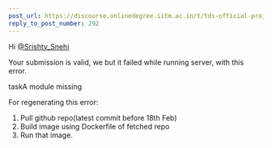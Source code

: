 ```yaml
---
post_url: https://discourse.onlinedegree.iitm.ac.in/t/tds-official-project1-discrepencies/171141/293
reply_to_post_number: 292
---
```

Hi [@Srishty\_Snehi](/u/srishty_snehi)

Your submission is valid, we but it failed while running server, with this error.

taskA module missing

For regenerating this error:

1. Pull github repo(latest commit before 18th Feb)
2. Build image using Dockerfile of fetched repo
3. Run that image.